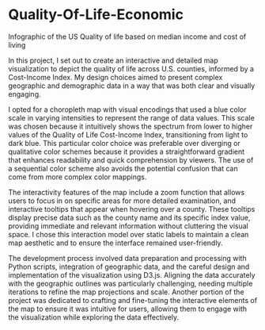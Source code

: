 # Quality-Of-Life-Economic
Infographic of the US Quality of life based on median income and cost of living


In this project, I set out to create an interactive and detailed map visualization to depict the quality of life across U.S. counties, informed by a Cost-Income Index. My design choices aimed to present complex geographic and demographic data in a way that was both clear and visually engaging.

I opted for a choropleth map with visual encodings that used a blue color scale in varying intensities to represent the range of data values. This scale was chosen because it intuitively shows the spectrum from lower to higher values of the Quality of Life Cost-Income Index, transitioning from light to dark blue. This particular color choice was preferable over diverging or qualitative color schemes because it provides a straightforward gradient that enhances readability and quick comprehension by viewers. The use of a sequential color scheme also avoids the potential confusion that can come from more complex color mappings.

The interactivity features of the map include a zoom function that allows users to focus in on specific areas for more detailed examination, and interactive tooltips that appear when hovering over a county. These tooltips display precise data such as the county name and its specific index value, providing immediate and relevant information without cluttering the visual space. I chose this interaction model over static labels to maintain a clean map aesthetic and to ensure the interface remained user-friendly.

The development process involved data preparation and processing with Python scripts, integration of geographic data, and the careful design and implementation of the visualization using D3.js. Aligning the data accurately with the geographic outlines was particularly challenging, needing multiple iterations to refine the map projections and scale. Another  portion of the project was dedicated to crafting and fine-tuning the interactive elements of the map to ensure it was intuitive for users, allowing them to engage  with the visualization while exploring the data effectively.
